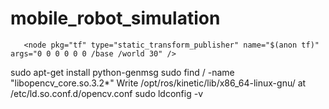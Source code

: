 # mobile_robot_simulation



  <!-- Node for publishing the transform from the world to the Pick-It frame -->
  
  <node name="static_tf" type="static_transform_publisher"
      args="0 0 0 3.14 0 0 /world /fixed_base" pkg="tf2_ros" />
      
      
       <node pkg="tf" type="static_transform_publisher" name="$(anon tf)" args="0 0 0 0 0 0 /base /world 30" />


sudo apt-get install python-genmsg
sudo find / -name "libopencv_core.so.3.2*"
Write /opt/ros/kinetic/lib/x86_64-linux-gnu/ at /etc/ld.so.conf.d/opencv.conf 
sudo ldconfig -v
       
       

       


